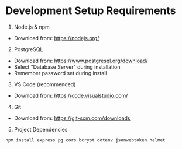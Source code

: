 # Development Setup Requirements

1. Node.js & npm
  - Download from: https://nodejs.org/

2. PostgreSQL 
  - Download from: https://www.postgresql.org/download/
  - Select "Database Server" during installation
  - Remember password set during install

3. VS Code (recommended)
  - Download from: https://code.visualstudio.com/

4. Git
  - Download from: https://git-scm.com/downloads

5. Project Dependencies
```bash
npm install express pg cors bcrypt dotenv jsonwebtoken helmet
